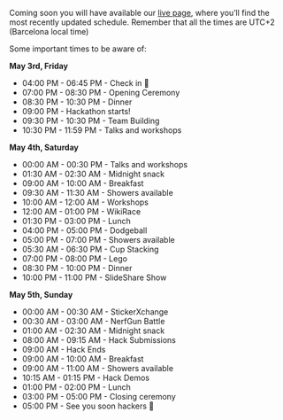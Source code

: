 Coming soon you will have available our [live page](https://live.hackupc.com/), where you’ll find the most recently updated schedule. Remember that all the times are UTC+2 (Barcelona local time)

Some important times to be aware of:

**May 3rd, Friday**

- 04:00 PM - 06:45 PM - Check in :wave:
- 07:00 PM - 08:30 PM - Opening Ceremony
- 08:30 PM - 10:30 PM - Dinner
- 09:00 PM - Hackathon starts!
- 09:30 PM - 10:30 PM - Team Building
- 10:30 PM - 11:59 PM - Talks and workshops

**May 4th, Saturday**

- 00:00 AM - 00:30 PM - Talks and workshops
- 01:30 AM - 02:30 AM - Midnight snack
- 09:00 AM - 10:00 AM - Breakfast
- 09:30 AM - 11:30 AM - Showers available
- 10:00 AM - 12:00 AM - Workshops
- 12:00 AM - 01:00 PM - WikiRace
- 01:30 PM - 03:00 PM - Lunch
- 04:00 PM - 05:00 PM - Dodgeball
- 05:00 PM - 07:00 PM - Showers available
- 05:30 AM - 06:30 PM - Cup Stacking
- 07:00 PM - 08:00 PM - Lego 
- 08:30 PM - 10:00 PM - Dinner
- 10:00 PM - 11:00 PM - SlideShare Show

**May 5th, Sunday**

- 00:00 AM - 00:30 AM - StickerXchange 
- 00:30 AM - 03:00 AM - NerfGun Battle 
- 01:00 AM - 02:30 AM - Midnight snack
- 08:00 AM - 09:15 AM - Hack Submissions
- 09:00 AM - Hack Ends
- 09:00 AM - 10:00 AM - Breakfast
- 09:00 AM - 11:00 AM - Showers available
- 10:15 AM - 01:15 PM - Hack Demos
- 01:00 PM - 02:00 PM - Lunch
- 03:00 PM - 05:00 PM - Closing ceremony
- 05:00 PM - See you soon hackers :wave:
